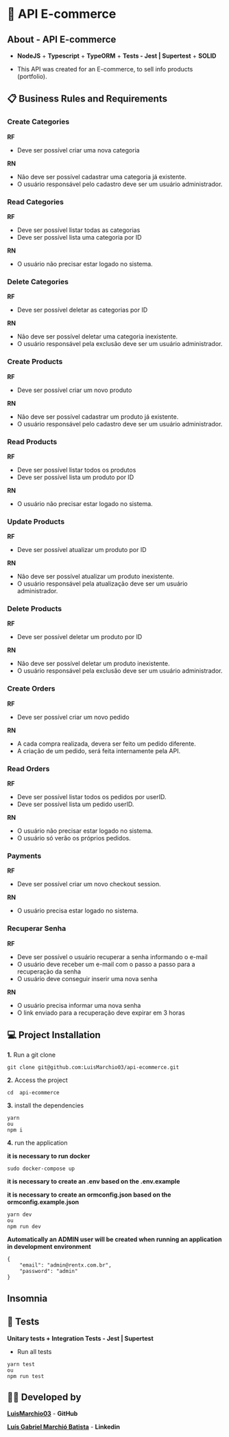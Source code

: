 # 🚀 API E-commerce

## About - API E-commerce

- **NodeJS** + **Typescript** + **TypeORM** + **Tests - Jest | Supertest** + **SOLID**

- This API was created for an E-commerce, to sell info products (portfolio).

## 📋 Business Rules and Requirements

### Create Categories

**RF**

- Deve ser possível criar uma nova categoria

**RN**

- Não deve ser possível cadastrar uma categoria já existente.
- O usuário responsável pelo cadastro deve ser um usuário administrador.

### Read Categories

**RF**

- Deve ser possível listar todas as categorias
- Deve ser possível lista uma categoria por ID

**RN**

- O usuário não precisar estar logado no sistema.

### Delete Categories

**RF**

- Deve ser possível deletar as categorias por ID

**RN**

- Não deve ser possível deletar uma categoria inexistente.
- O usuário responsável pela exclusão deve ser um usuário administrador.

### Create Products

**RF**

- Deve ser possível criar um novo produto

**RN**

- Não deve ser possível cadastrar um produto já existente.
- O usuário responsável pelo cadastro deve ser um usuário administrador.

### Read Products

**RF**

- Deve ser possível listar todos os produtos
- Deve ser possível lista um produto por ID

**RN**

- O usuário não precisar estar logado no sistema.

### Update Products

**RF**

- Deve ser possível atualizar um produto por ID

**RN**

- Não deve ser possível atualizar um produto inexistente.
- O usuário responsável pela atualização deve ser um usuário administrador.

### Delete Products

**RF**

- Deve ser possível deletar um produto por ID

**RN**

- Não deve ser possível deletar um produto inexistente.
- O usuário responsável pela exclusão deve ser um usuário administrador.

### Create Orders

**RF**

- Deve ser possível criar um novo pedido

**RN**

- A cada compra realizada, devera ser feito um pedido diferente.
- A criação de um pedido, será feita internamente pela API.

### Read Orders

**RF**

- Deve ser possível listar todos os pedidos por userID.
- Deve ser possível lista um pedido userID.

**RN**

- O usuário não precisar estar logado no sistema.
- O usuário só verão os próprios pedidos.

### Payments

**RF**

- Deve ser possível criar um novo checkout session.

**RN**

- O usuário precisa estar logado no sistema.

### Recuperar Senha

**RF**

- Deve ser possível o usuário recuperar a senha informando o e-mail
- O usuário deve receber um e-mail com o passo a passo para a recuperação da senha
- O usuário deve conseguir inserir uma nova senha

**RN**

- O usuário precisa informar uma nova senha
- O link enviado para a recuperação deve expirar em 3 horas

## 💻 Project Installation

**1.** Run a git clone

```
git clone git@github.com:LuisMarchio03/api-ecommerce.git
```

**2.** Access the project

```
cd  api-ecommerce
```

**3.** install the dependencies

```
yarn
ou
npm i
```

**4.** run the application

**it is necessary to run docker**

```
sudo docker-compose up
```

**it is necessary to create an .env based on the .env.example**

**it is necessary to create an ormconfig.json based on the ormconfig.example.json**

```
yarn dev
ou
npm run dev
```

**Automatically an ADMIN user will be created when running an application in development environment**

```
{
    "email": "admin@rentx.com.br",
    "password": "admin"
}
```

## Insomnia

## 🧪 Tests

**Unitary tests + Integration Tests - Jest | Supertest**

- Run all tests

```
yarn test
ou
npm run test
```

## 👨‍💻 Developed by

[**LuisMarchio03**](https://github.com/LuisMarchio03) - **GitHub**

[**Luís Gabriel Marchió Batista**](https://www.linkedin.com/in/lu%C3%ADs-gabriel-marchi%C3%B3-batista-a0aa64206/) - **Linkedin**
